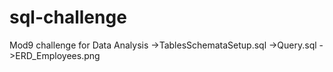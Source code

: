 # sql-challenge
 Mod9 challenge for Data Analysis
 ->TablesSchemataSetup.sql
 ->Query.sql
 ->ERD_Employees.png
